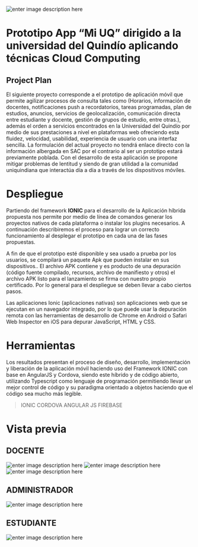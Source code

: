 ![enter image description here](https://i.ibb.co/y4bNBNT/image.png)
# **Prototipo App “Mi UQ”** dirigido a la universidad del Quindío aplicando técnicas Cloud Computing 


## Project Plan

El siguiente proyecto corresponde a el prototipo de aplicación móvil que permite agilizar procesos de consulta tales como (Horarios, información de docentes, notificaciones push a recordatorios, tareas programadas, plan de estudios, anuncios, servicios de geolocalización, comunicación directa entre estudiante y docente, gestión de grupos de estudio, entre otras.), además el orden a servicios encontrados en la Universidad del Quindío por medio de sus prestaciones a nivel en plataformas web ofreciendo esta fluidez, velocidad, usabilidad, experiencia de usuario con una interfaz sencilla. La formulación del actual proyecto no tendrá enlace directo con la información albergada en SAC por el contrario al ser un prototipo estará previamente poblada. Con el desarrollo de esta aplicación se propone mitigar problemas de lentitud y siendo de gran utilidad a la comunidad uniquindiana que interactúa día a día a través de los dispositivos móviles.

# Despliegue

Partiendo del framework **IONIC** para el desarrollo de la Aplicación híbrida propuesta nos permite por medio de línea de comandos generar los proyectos nativos de cada plataforma o instalar los plugins necesarios. A continuación describiremos el proceso para lograr un correcto funcionamiento al desplegar el prototipo en cada una de las fases propuestas.

A fin de que el prototipo esté disponible y sea usado a prueba por los usuarios, se compilará un paquete Apk que pueden instalar en sus dispositivos.. El archivo APK contiene y es producto de una depuración (código fuente compilado, recursos, archivo de manifiesto y otros) el archivo APK listo para el lanzamiento se firma con nuestro propio certificado. Por lo general para el despliegue se deben llevar a cabo ciertos pasos.

Las aplicaciones Ionic (aplicaciones nativas) son aplicaciones web que se ejecutan en un navegador integrado, por lo que puede usar la depuración remota con las herramientas de desarrollo de Chrome en Android o Safari Web Inspector en iOS para depurar JavaScript, HTML y CSS.



# Herramientas
Los resultados presentan el proceso de diseño, desarrollo, implementación y liberación de la aplicación móvil haciendo uso del Framework IONIC con base en AngularJS y Cordova, siendo este híbrido y de código abierto, utilizando Typescript como lenguaje de programación permitiendo llevar un mejor control de código y su paradigma orientado a objetos haciendo que el código sea mucho más legible.
> IONIC
>  CORDOVA
>  ANGULAR JS
>  FIREBASE

# Vista previa

## DOCENTE
![enter image description here](https://i.ibb.co/stKbT1R/image.png)
![enter image description here](https://i.ibb.co/4MHwLQS/image.png)
![enter image description here](https://i.ibb.co/rvGXsB7/image.png)

## ADMINISTRADOR

![enter image description here](https://i.ibb.co/6XPqTrQ/image.png)

## ESTUDIANTE

![enter image description here](https://i.ibb.co/QNVZ8N5/image.png)
